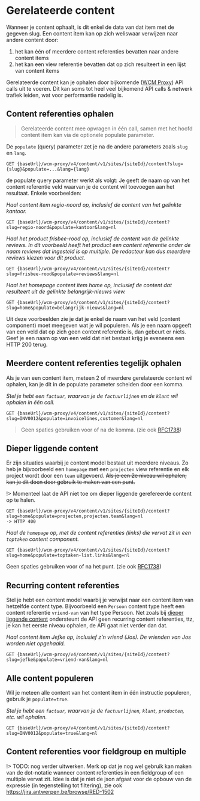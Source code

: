 # Gerelateerde content
Wanneer je content ophaalt, is dit enkel de data van dat item met de gegeven slug. Een content item kan op zich weliswaar verwijzen naar andere content door:
1. het kan één of meerdere content referenties bevatten naar andere content items
2. het kan een view referentie bevatten dat op zich resulteert in een lijst van content items

Gerelateerde content kan je ophalen door bijkomende ([WCM Proxy](/wcmv4/content/api-proxy)) API calls uit te voeren. Dit kan soms tot heel veel bijkomend API calls & netwerk trafiek leiden, wat voor performantie nadelig is. 

## Content referenties ophalen
> Gerelateerde content mee opvragen in één call, samen met het hoofd content item kan via de optionele populate parameter.

De `populate` (query) parameter zet je na de andere parameters zoals `slug` en `lang`.
```shell
GET {baseUrl}/wcm-proxy/v4/content/v1/sites/{siteId}/content?slug={slug}&populate=...&lang={lang} 
```

de populate query parameter werkt als volgt: Je geeft de naam op van het content referentie veld waarvan je de content wil toevoegen aan het resultaat. Enkele voorbeelden: 

*Haal content item regio-noord op, inclusief de content van het gelinkte kantoor.*
```shell
GET {baseUrl}/wcm-proxy/v4/content/v1/sites/{siteId}/content?slug=regio-noord&populate=kantoor&lang=nl
```

*Haal het product frisbee-rood op, inclusief de content van de gelinkte reviews. In dit voorbeeld heeft het product een content referentie onder de naam reviews dat ingesteld is op multiple. De redacteur kan dus meerdere reviews kiezen voor dit product.*
```shell
GET {baseUrl}/wcm-proxy/v4/content/v1/sites/{siteId}/content?slug=frisbee-rood&populate=reviews&lang=nl 
```

*Haal het homepage content item home op, inclusief de content dat resulteert uit de gelinkte belangrijk-nieuws view.*
```shell
GET {baseUrl}/wcm-proxy/v4/content/v1/sites/{siteId}/content?slug=home&populate=belangrijk-nieuws&lang=nl 
```

Uit deze voorbeelden zie je dat je enkel de naam van het veld (content component) moet meegeven wat je wil populeren. Als je een naam opgeeft van een veld dat op zich geen content referentie is, dan gebeurt er niets. Geef je een naam op van een veld dat niet bestaat krijg je eveneens een HTTP 200 terug.

## Meerdere content referenties tegelijk ophalen
Als je van een content item, meteen 2 of meerdere gerelateerde content wil ophalen, kan je dit in de populate parameter scheiden door een komma. 

*Stel je hebt een `factuur`, waarvan je de `factuurlijnen` en de `klant` wil ophalen in één call.*
```shell
GET {baseUrl}/wcm-proxy/v4/content/v1/sites/{siteId}/content?slug=INV0012&populate=invoicelines,customer&lang=nl
```

> Geen spaties gebruiken voor of na de komma. (zie ook [RFC1738](https://www.rfc-editor.org/rfc/rfc1738)) 

## Dieper liggende content 
Er zijn situaties waarbij je content model bestaat uit meerdere niveaus. Zo heb je bijvoorbeeld een `homepage` met een `projecten` view referentie en elk project wordt door een `team` uitgevoerd. ~~Als je een 2e niveau wil ophalen, kan je dit doen door gebruik te maken van een punt.~~

!> Momenteel laat de API niet toe om dieper liggende gerefereerde content op te halen. 

```shell
GET {baseUrl}/wcm-proxy/v4/content/v1/sites/{siteId}/content?slug=home&populate=projecten,projecten.team&lang=nl
-> HTTP 400 
```

*Haal de `homepage` op, met de content referenties (links) die vervat zit in een `toptaken` content component.*
```shell
GET {baseUrl}/wcm-proxy/v4/content/v1/sites/{siteId}/content?slug=home&populate=toptaken-list.links&lang=nl
```
Geen spaties gebruiken voor of na het punt. (zie ook [RFC1738](https://www.rfc-editor.org/rfc/rfc1738)) 

## Recurring content referenties
Stel je hebt een content model waarbij je verwijst naar een content item van hetzelfde content type. Bijvoorbeeld een `Persoon` content type heeft een content referentie `vriend-van` van het type Persoon.  Net zoals bij [dieper liggende content](/wcmv4/content/content-item-read-related?id=dieper-liggende-content) ondersteunt de API geen recurring content referenties, ttz, je kan het eerste niveau ophalen, de API gaat niet verder dan dat.

*Haal content item Jefke op, inclusief z’n vriend (Jos). De vrienden van Jos worden niet opgehaald.*  
```shell
GET {baseUrl}/wcm-proxy/v4/content/v1/sites/{siteId}/content?slug=jefke&populate=vriend-van&lang=nl 
```
## Alle content populeren
Wil je meteen alle content van het content item in één instructie populeren, gebruik je `populate=true`. 

*Stel je hebt een `factuur`, waarvan je de `factuurlijnen`, `klant`, `producten`, etc. wil ophalen.*
```shell
GET {baseUrl}/wcm-proxy/v4/content/v1/sites/{siteId}/content?slug=INV0012&populate=true&lang=nl
```

## Content referenties voor fieldgroup en multiple

!> TODO: nog verder uitwerken. Merk op dat je nog wel gebruik kan maken van de dot-notatie wanneer content referenties in een fieldgroup of een multiple vervat zit. Idee is dat je niet de json afgaat voor de opbouw van de expressie (in tegenstelling tot filtering), zie ook https://jira.antwerpen.be/browse/RED-1502 